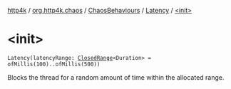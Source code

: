 [http4k](../../../index.md) / [org.http4k.chaos](../../index.md) / [ChaosBehaviours](../index.md) / [Latency](index.md) / [&lt;init&gt;](./-init-.md)

# &lt;init&gt;

`Latency(latencyRange: `[`ClosedRange`](https://kotlinlang.org/api/latest/jvm/stdlib/kotlin.ranges/-closed-range/index.html)`<Duration> = ofMillis(100)..ofMillis(500))`

Blocks the thread for a random amount of time within the allocated range.

